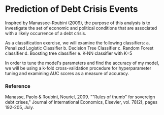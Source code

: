 # Prediction of Debt Crisis Events
Inspired by Manassee-Roubini (2009), the purpose of this analysis is to investigate the set of economic and political conditions that are associated with a likely occurrence of a debt crisis. 

As a classification exercise, we will examine the following classifiers:
a. Penalized Logistic Classifier
b. Decision Tree Classifier
c. Random Forest classifier
d. Boosting tree classifier
e. K-NN classifier with K=5

In order to tune the model's parameters and find the accuracy of my model, we will be using a k-fold cross-validation procedure for hyperparameter tuning and examining AUC scores as a measure of accuracy.

### Reference
Manasse, Paolo & Roubini, Nouriel, 2009. ""Rules of thumb" for sovereign debt crises," Journal of International Economics, Elsevier, vol. 78(2), pages 192-205, July.
